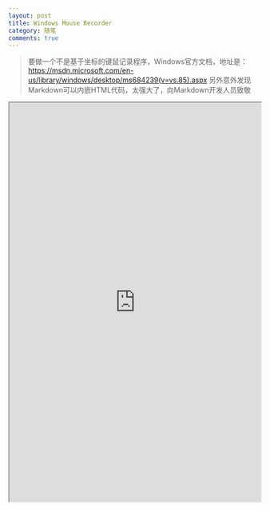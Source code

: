 ```yaml
---
layout: post
title: Windows Mouse Recorder
category: 随笔
comments: true
---
```


>要做一个不是基于坐标的键鼠记录程序，Windows官方文档，地址是：https://msdn.microsoft.com/en-us/library/windows/desktop/ms684239(v=vs.85).aspx
>另外意外发现Markdown可以内嵌HTML代码，太强大了，向Markdown开发人员致敬

<iframe width=100% height=800 marginwidth=100% marginheight=100% src="http://www.baidu.com" ></iframe>
